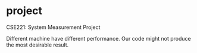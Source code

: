 # project
CSE221: System Measurement Project

Different machine have different performance. Our code might not produce the most desirable result. 
